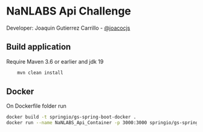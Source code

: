 
# NaNLABS Api Challenge
Developer: Joaquin Gutierrez Carrillo - [@joacocjs](https://www.github.com/joacocjs)

## Build application
Require Maven 3.6 or earlier and jdk 19
```bash
    mvn clean install
```
## Docker
On Dockerfile folder run
```bash
docker build -t springio/gs-spring-boot-docker .
docker run --name NaNLABS_Api_Container -p 3000:3000 springio/gs-spring-boot-docker
```


